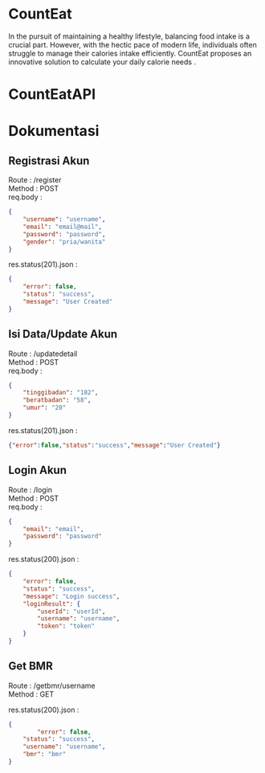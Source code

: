 # CountEat
In the pursuit of maintaining a healthy lifestyle, balancing food intake is a crucial part. However, with the hectic pace of modern life, individuals often struggle to manage their calories intake efficiently. CountEat proposes an innovative solution to calculate your daily calorie needs .

# CountEatAPI

# Dokumentasi

## Registrasi Akun

Route : /register  
Method : POST  
req.body :

```json
{
	"username": "username",
	"email": "email@mail",
	"password": "password",
	"gender": "pria/wanita"
}
```

res.status(201).json :

```json
{
	"error": false,
	"status": "success",
	"message": "User Created"
}
```

## Isi Data/Update Akun

Route : /updatedetail  
Method : POST  
req.body :

```json
{
	"tinggibadan": "182",
	"beratbadan": "58",
	"umur": "20"
}
```

res.status(201).json :

```json
{"error":false,"status":"success","message":"User Created"}
```


## Login Akun

Route : /login  
Method : POST  
req.body :

```json
{
	"email": "email",
	"password": "password"
}
```

res.status(200).json :

```json
{
	"error": false,
	"status": "success",
	"message": "Login success",
	"loginResult": {
		"userId": "userId",
		"username": "username",
		"token": "token"
	}
}
```
## Get BMR

Route : /getbmr/username  
Method : GET

res.status(200).json :

```json
{
    	"error": false,
	"status": "success",
   	"username": "username",
   	"bmr": "bmr"
}
```

